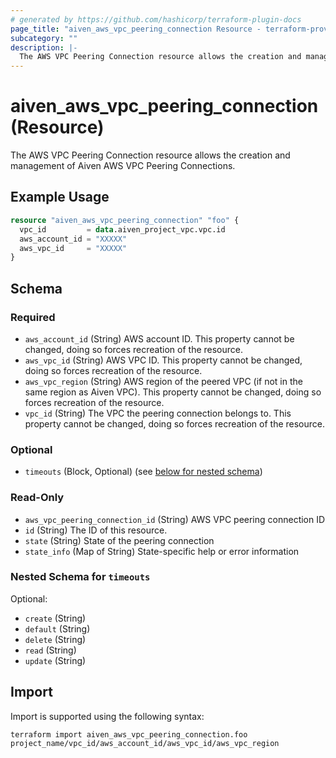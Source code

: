 ```yaml
---
# generated by https://github.com/hashicorp/terraform-plugin-docs
page_title: "aiven_aws_vpc_peering_connection Resource - terraform-provider-aiven"
subcategory: ""
description: |-
  The AWS VPC Peering Connection resource allows the creation and management of Aiven AWS VPC Peering Connections.
---
```


# aiven_aws_vpc_peering_connection (Resource)

The AWS VPC Peering Connection resource allows the creation and management of Aiven AWS VPC Peering Connections.

## Example Usage

```terraform
resource "aiven_aws_vpc_peering_connection" "foo" {
  vpc_id         = data.aiven_project_vpc.vpc.id
  aws_account_id = "XXXXX"
  aws_vpc_id     = "XXXXX"
}
```

<!-- schema generated by tfplugindocs -->
## Schema

### Required

- `aws_account_id` (String) AWS account ID. This property cannot be changed, doing so forces recreation of the resource.
- `aws_vpc_id` (String) AWS VPC ID. This property cannot be changed, doing so forces recreation of the resource.
- `aws_vpc_region` (String) AWS region of the peered VPC (if not in the same region as Aiven VPC). This property cannot be changed, doing so forces recreation of the resource.
- `vpc_id` (String) The VPC the peering connection belongs to. This property cannot be changed, doing so forces recreation of the resource.

### Optional

- `timeouts` (Block, Optional) (see [below for nested schema](#nestedblock--timeouts))

### Read-Only

- `aws_vpc_peering_connection_id` (String) AWS VPC peering connection ID
- `id` (String) The ID of this resource.
- `state` (String) State of the peering connection
- `state_info` (Map of String) State-specific help or error information

<a id="nestedblock--timeouts"></a>
### Nested Schema for `timeouts`

Optional:

- `create` (String)
- `default` (String)
- `delete` (String)
- `read` (String)
- `update` (String)

## Import

Import is supported using the following syntax:

```shell
terraform import aiven_aws_vpc_peering_connection.foo project_name/vpc_id/aws_account_id/aws_vpc_id/aws_vpc_region
```
